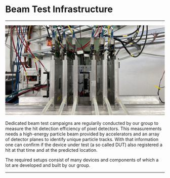 # Beam Test Infrastructure

***

![Beam telescope](/imgs/beam_telescope.jpg)

Dedicated beam test campaigns are regularily conducted by our group to measure the hit detection efficiency of pixel detectors.
This measurements needs a high-energy particle beam provided by accelerators and an array of detector planes to identify unique particle tracks.
With that information one can confirm if the device under test (a so called DUT) also registered a hit at that time and at the predicted location.

The required setups consist of many devices and components of which a lot are developed and built by our group.

***

